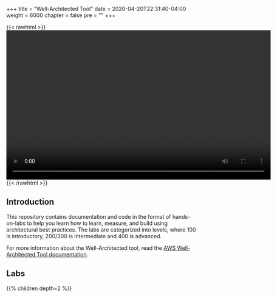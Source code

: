 +++
title = "Well-Architected Tool"
date = 2020-04-20T22:31:40-04:00
weight = 6000
chapter = false
pre = ""
+++

{{< rawhtml >}}
<video width="696" height="392" controls>
  <source src="https://d3h9zoi3eqyz7s.cloudfront.net/well-architectedtool/videos/WAToolLabsIntro.mp4" type="video/mp4">
  Your browser doesn't support video, or if you're on GitHub head to https://wellarchitectedlabs.com to watch the video.
</video>
{{< /rawhtml >}}

## Introduction

This repository contains documentation and code in the format of hands-on-labs to help you learn how to learn, measure, and build using architectural best practices. The labs are categorized into levels, where 100 is introductory, 200/300 is intermediate and 400 is advanced.

For more information about the Well-Architected tool, read the
[AWS Well-Architected Tool documentation](https://docs.aws.amazon.com/wellarchitected/latest/userguide/intro.html).

## Labs
{{% children depth=2 %}}
